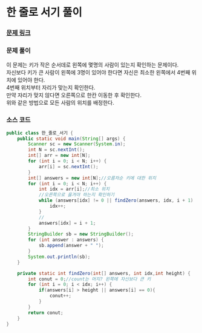 # 한 줄로 서기 풀이

### [문제 링크](https://www.acmicpc.net/problem/1138)

### 문제 풀이
이 문제는 키가 작은 순서데로 왼쪽에 몇명의 사람이 있는지 확인하는 문제이다.</br>
자신보다 키가 큰 사람이 왼쪽에 3명이 있어야 한다면 자신은 최소한 왼쪽에서 4번째 위치에 있어야 한다. </br>
4번째 위치부터 자리가 맞는지 확인한다. </br>
만약 자리가 맞지 않다면 오른쪽으로 한칸 이동한 후 확인한다. </br>
위와 같은 방법으로 모든 사람의 위치를 배정한다. </br>
### 소스 코드
```java
public class 한_줄로_서기 {
    public static void main(String[] args) {
        Scanner sc = new Scanner(System.in);
        int N = sc.nextInt();
        int[] arr = new int[N];
        for (int i = 0; i < N; i++) {
            arr[i] = sc.nextInt();
        }
        int[] answers = new int[N];//오름차순 키에 대한 위치
        for (int i = 0; i < N; i++) {
            int idx = arr[i];//최소 위치
            //오른쪽으로 옳겨야 하는지 확인하기
            while (answers[idx] != 0 || findZero(answers, idx, i + 1) != arr[i]){
                idx++;
            }
            //
            answers[idx] = i + 1;
        }
        StringBuilder sb = new StringBuilder();
        for (int answer : answers) {
            sb.append(answer + " ");
        }
        System.out.println(sb);
    }

    private static int findZero(int[] answers, int idx,int height) {
        int conut = 0;//count는 머지? 왼쪽에 자신보다 큰 키
        for (int i = 0; i < idx; i++) {
            if(answers[i] > height || answers[i] == 0){
                conut++;
            }
        }
        return conut;
    }
}

```